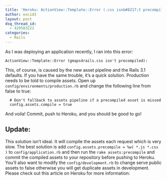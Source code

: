 ```yaml
---
title: 'Heroku: ActionView::Template::Error (.css isn&#8217;t precompiled)'
author: excid3
layout: post
dsq_thread_id:
  - 429583222
categories:
  - Rails
---
```

As I was deploying an application recently, I ran into this error:


    ActionView::Template::Error (gmaps4rails.css isn't precompiled):

This, of course, is caused by the new asset pipeline and the Rails 3.1 defaults. If you have the same trouble, it’s a quick solution. Production needs to be told to compile assets. Open up `config/environments/production.rb` and change the following line from false to true:


      # Don't fallback to assets pipeline if a precompiled asset is missed
      config.assets.compile = true


And voila! Commit, push to Heroku, and you should be good to go!

## Update:

This solution isn’t ideal. It will compile the assets each request which is very slow. The best solution is add `config.assets.precompile = %w( *.js *.css )` to `config/application.rb` and then run the `rake assets:precompile` and commit the compiled assets to your repository before pushing to Heroku. You’ll also want to modify the `config/development.rb` to change serve public assets to false otherwise you will get duplicate assets in development. Please check out this article on Heroku for more information: 